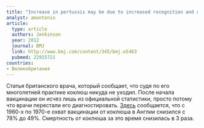 ```yaml
---
title: "Increase in pertussis may be due to increased recognition and diagnosis"
analyst: amantonio
article:
  type: article
  authors: Jenkinson
  year: 2012
  journal: BMJ
  link: http://www.bmj.com/content/345/bmj.e5463
  pubmed: 22915721
countries:
- Великобритания
---
```


Статья британского врача, который сообщает, что судя по его многолетней практике коклюш никуда не уходил. После начала вакцинации он исчез лишь из официальной статистики, просто потому что врачи перестали его диагностировать.
 [Здесь](https://academic.oup.com/aje/article-abstract/119/1/135/56509/RE-WHOOPING-COUGH-AND-WHOOPING-COUGH-VACCINE-THE) сообщается, что с 1960-х по 1970-е охват вакцинации от коклюша в Англии снизился с 78% до 49%. Смертность от коклюша за это время снизилась в 3 раза.

